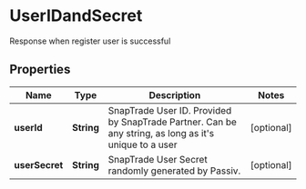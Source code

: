 

# UserIDandSecret

Response when register user is successful

## Properties

| Name | Type | Description | Notes |
|------------ | ------------- | ------------- | -------------|
|**userId** | **String** | SnapTrade User ID. Provided by SnapTrade Partner. Can be any string, as long as it&#39;s unique to a user |  [optional] |
|**userSecret** | **String** | SnapTrade User Secret randomly generated by Passiv. |  [optional] |



